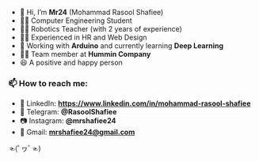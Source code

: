 - 👋 Hi, I’m **Mr24** (Mohammad Rasool Shafiee)  
- 👨‍🎓 Computer Engineering Student  
- 👨‍🏫 Robotics Teacher (with 2 years of experience)  
- 👨‍💻 Experienced in HR and Web Design  
- 🤖 Working with **Arduino** and currently learning **Deep Learning**  
- 👨‍💼 Team member at **Hummin Company**  
- 😆 A positive and happy person  

### 📫 How to reach me:
- 🔗 LinkedIn: **https://www.linkedin.com/in/mohammad-rasool-shafiee**
- 📱 Telegram: **@RasoolShafiee**  
- 📷 Instagram: **@mrshafiee24**  
- 📧 Gmail: **mrshafiee24@gmail.com**  

☜(ﾟヮﾟ☜)
